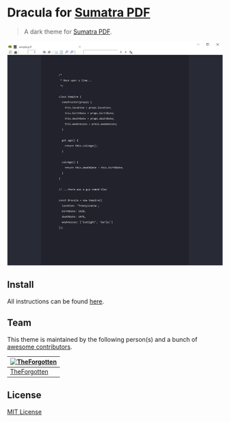 # Dracula for [Sumatra PDF](https://www.sumatrapdfreader.org/free-pdf-reader.html)

> A dark theme for [Sumatra PDF](https://www.sumatrapdfreader.org/free-pdf-reader.html).

![Screenshot](./screenshot.png)

## Install

All instructions can be found [here](./INSTALL.md).

## Team

This theme is maintained by the following person(s) and a bunch of [awesome contributors](https://github.com/TheForgottened/sumatra-pdf/graphs/contributors).

[![TheForgotten](https://github.com/TheForgottened.png?size=100)](https://github.com/TheForgottened) |
--- |
[TheForgotten](https://github.com/TheForgottened) |

## License

[MIT License](./LICENSE)